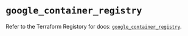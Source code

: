 # `google_container_registry`

Refer to the Terraform Registory for docs: [`google_container_registry`](https://registry.terraform.io/providers/hashicorp/google/5.5.0/docs/resources/container_registry).
